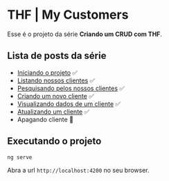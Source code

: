 # THF | My Customers

Esse é o projeto da série **Criando um CRUD com THF**.

## Lista de posts da série

- [Iniciando o projeto](https://medium.com/@jhosefmarks/criando-um-crud-com-thf-iniciando-o-projeto-2bb79138eea6) ✅
- [Listando nossos clientes](https://medium.com/@jhosefmarks/criando-um-crud-com-thf-listando-nossos-clientes-cfd80b9d8b00) ✅
- [Pesquisando pelos nossos clientes](https://medium.com/@jhosefmarks/criando-um-crud-com-thf-pesquisando-pelos-nossos-clientes-75d3d2ecbcc) ✅
- [Criando um novo cliente](https://medium.com/@jhosefmarks/criando-um-crud-com-thf-criando-um-novo-cliente-c0c519502e92) ✅
- [Visualizando dados de um cliente](https://medium.com/@jhosefmarks/criando-um-crud-com-thf-visualizando-dados-de-um-cliente-ea3163db2d97) ✅
- [Atualizando um cliente](https://medium.com/@jhosefmarks/criando-um-crud-com-thf-atualizando-um-cliente-26f54c477ce8) ✅
- Apagando cliente 📝

## Executando o projeto

`ng serve`

Abra a url `http://localhost:4200` no seu browser.
